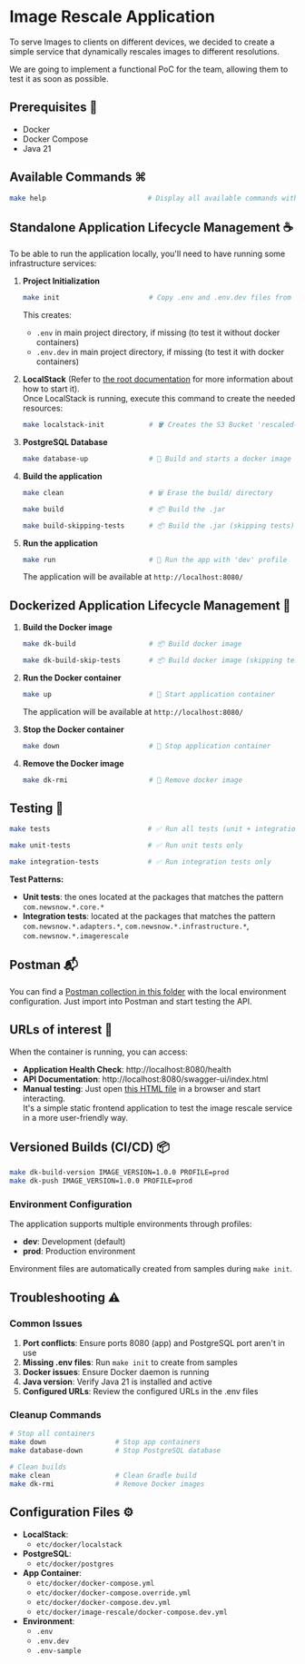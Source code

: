 
# Image Rescale Application

To serve Images to clients on different devices, we decided to create a simple service that dynamically rescales images to different resolutions.

We are going to implement a functional PoC for the team, allowing them to test it as soon as possible.


## Prerequisites 📝

- Docker
- Docker Compose
- Java 21

## Available Commands ⌘

```bash
make help                         # Display all available commands with descriptions
```

## Standalone Application Lifecycle Management ☕

To be able to run the application locally, you'll need to have running some infrastructure services:

1. **Project Initialization**
   ```bash
   make init                      # Copy .env and .env.dev files from samples if they don't exist
   ```
   This creates:
   - `.env` in main project directory, if missing (to test it without docker containers)
   - `.env.dev` in main project directory, if missing (to test it with docker containers)


2. **LocalStack** (Refer to [the root documentation](../../README.md#aws-localstack-management) for more information about how to start it).<br>
   Once LocalStack is running, execute this command to create the needed resources:
   ```bash
   make localstack-init           # 🪣 Creates the S3 Bucket 'rescaled-images' in LocalStack
   ```

3. **PostgreSQL Database**
   ```bash
   make database-up               # 🐘 Build and starts a docker image with PostgreSQL database
   ```

4. **Build the application**
   ```bash
   make clean                     # 🗑️ Erase the build/ directory
   ```
   ```bash
   make build                     # 📦 Build the .jar
   ```
   ```bash
   make build-skipping-tests      # 📦 Build the .jar (skipping tests)
   ```

5. **Run the application**
   ```bash
   make run                       # 🚀 Run the app with 'dev' profile
   ```
   The application will be available at `http://localhost:8080/`


## Dockerized Application Lifecycle Management 🐳

1. **Build the Docker image**
   ```bash
   make dk-build                  # 📦 Build docker image
   ```
   ```bash
   make dk-build-skip-tests       # 📦 Build docker image (skipping tests)
   ```
2. **Run the Docker container**
   ```bash
   make up                        # 🚀 Start application container
   ```
   The application will be available at `http://localhost:8080/`

3. **Stop the Docker container**
   ```bash
   make down                      # 🛑 Stop application container
   ```

4. **Remove the Docker image**
   ```bash
   make dk-rmi                    # 🧹 Remove docker image
   ```

## Testing 🧪

```bash
make tests                        # ✅ Run all tests (unit + integration)
```
```bash
make unit-tests                   # ✅ Run unit tests only 
```
```bash
make integration-tests            # ✅ Run integration tests only
```

**Test Patterns:**
- **Unit tests**: the ones located at the packages that matches the pattern `com.newsnow.*.core.*`
- **Integration tests**: located at the packages that matches the pattern `com.newsnow.*.adapters.*`, `com.newsnow.*.infrastructure.*`, `com.newsnow.*.imagerescale`

## Postman 📬

You can find a [Postman collection in this folder](./postman) with the local environment configuration. Just import into Postman and start testing the API.

## URLs of interest 🔗

When the container is running, you can access:
- **Application Health Check**: http://localhost:8080/health
- **API Documentation**: http://localhost:8080/swagger-ui/index.html
- **Manual testing**: Just open [this HTML file](./uploader.html) in a browser and start interacting.<br>
  It's a simple static frontend application to test the image rescale service in a more user-friendly way.


## Versioned Builds (CI/CD) 📦
```bash
make dk-build-version IMAGE_VERSION=1.0.0 PROFILE=prod
make dk-push IMAGE_VERSION=1.0.0 PROFILE=prod
```

### Environment Configuration

The application supports multiple environments through profiles:
- **dev**: Development (default)
- **prod**: Production environment

Environment files are automatically created from samples during `make init`.

## Troubleshooting ⚠️

### Common Issues

1. **Port conflicts**: Ensure ports 8080 (app) and PostgreSQL port aren't in use
2. **Missing .env files**: Run `make init` to create from samples
3. **Docker issues**: Ensure Docker daemon is running
4. **Java version**: Verify Java 21 is installed and active
5. **Configured URLs**: Review the configured URLs in the .env files

### Cleanup Commands

```bash
# Stop all containers
make down                 # Stop app containers
make database-down        # Stop PostgreSQL database

# Clean builds
make clean                # Clean Gradle build
make dk-rmi               # Remove Docker images
```

## Configuration Files ⚙️

- **LocalStack**:
  - `etc/docker/localstack`
- **PostgreSQL**:
  - `etc/docker/postgres`
- **App Container**:
  - `etc/docker/docker-compose.yml`
  - `etc/docker/docker-compose.override.yml`
  - `etc/docker/docker-compose.dev.yml`
  - `etc/docker/image-rescale/docker-compose.dev.yml`
- **Environment**:
  - `.env`
  - `.env.dev`
  - `.env-sample`
